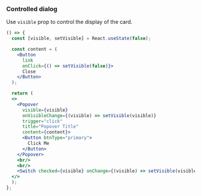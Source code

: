 <demo>

### Controlled dialog

Use `visible` prop to control the display of the card.

```jsx live
() => {
  const [visible, setVisible] = React.useState(false);

  const content = (
    <Button 
      link 
      onClick={() => setVisible(false)}>
      Close
    </Button>
  );

  return (
  <>
    <Popover
      visible={visible}
      onVisibleChange={(visible) => setVisible(visible)}
      trigger="click"
      title="Popover Title"
      content={content}>
      <Button btnType="primary">
        Click Me
      </Button>
    </Popover>
    <br/>
    <br/>
    <Switch checked={visible} onChange={(visible) => setVisible(visible)}/>
  </>
  );
};
```

</demo>

